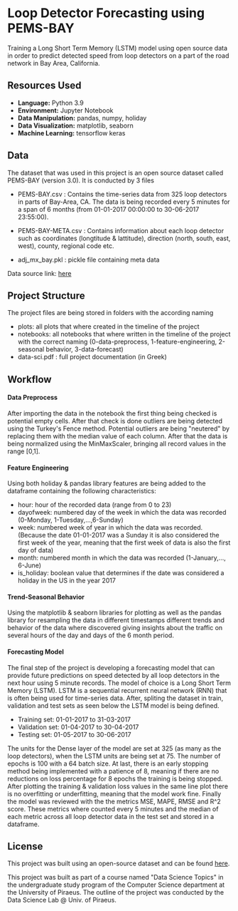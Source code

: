 
# Loop Detector Forecasting using PEMS-BAY

Training a Long Short Term Memory (LSTM) model using open source data in order to predict detected speed from loop detectors on a part of the road network in Bay Area, California. 



## Resources Used
- **Language:** Python 3.9
- **Environment:** Jupyter Notebook
- **Data Manipulation:** pandas, numpy, holiday
- **Data Visualization:** matplotlib, seaborn
- **Machine Learning:** tensorflow keras 
## Data
The dataset that was used in this project is an open source dataset called PEMS-BAY (version 3.0). It is conducted by 3 files

- PEMS-BAY.csv : Contains the time-series data from 325 loop detectors in parts of Bay-Area, CA. The data is being recorded every 5 minutes for a span of 6 months (from 01-01-2017 00:00:00 to 30-06-2017 23:55:00).

- PEMS-BAY-META.csv :  Contains information about each loop detector such as coordinates (longtitude & lattitude), direction (north, south, east, west), county, regional code etc.

- adj_mx_bay.pkl : pickle file containing meta data 

Data source link: [here](https://zenodo.org/records/4264005)
## Project Structure

The project files are being stored in folders with the according naming

- plots: all plots that where created in the timeline of the project
- notebooks: all notebooks that where written in the timeline of the project with the correct naming (0-data-preprocess, 1-feature-engineering, 2-seasonal behavior, 3-data-forecast)
- data-sci.pdf : full project documentation (in Greek)
## Workflow

#### Data Preprocess
After importing the data in the notebook the first thing being checked is potential empty cells. After that check is done outliers are being detected using the Turkey's Fence method. Potential outliers are being "neutered" by replacing them with the median value of each column. After that the data is being normalized using the MinMaxScaler, bringing all record values in the range [0,1].

#### Feature Engineering
Using both holiday & pandas library features are being added to the dataframe containing the following characteristics:
- hour: hour of the recorded data (range from 0 to 23)
- dayofweek: numbered day of the week in which the data was recorded (0-Monday, 1-Tuesday,...,6-Sunday)
- week: numbered week of year in which the data was recorded. (Because the date 01-01-2017 was a Sunday it is also considered the first week of the year, meaning that the first week of data is also the first day of data)
- month: numbered month in which the data was recorded (1-January,..., 6-June)
- is_holiday: boolean value that determines if the date was considered a holiday in the US in the year 2017

#### Trend-Seasonal Behavior
Using the matplotlib & seaborn libraries for plotting as well as the pandas library for resampling the data in different timestamps different trends and behavior of the data where discovered giving insights about the traffic on several hours of the day and days of the 6 month period.

#### Forecasting Model
The final step of the project is developing a forecasting model that can provide future predictions on speed detected by all loop detectors in the next hour using 5 minute records. The model of choice is a Long Short Term Memory (LSTM). LSTM is a sequential recurrent neural network (RNN) that is often being used for time-series data. After, spliting the dataset in train, validation and test sets as seen below the LSTM model is being defined. 

- Training set: 01-01-2017 to 31-03-2017
- Validation set: 01-04-2017 to 30-04-2017
- Testing set: 01-05-2017 to 30-06-2017

The units for the Dense layer of the model are set at 325 (as many as the loop detectors), when the LSTM units are being set at 75. The number of epochs is 100 with a 64 batch size. At last, there is an early stopping method being implemented with a patience of 8, meaning if there are no reductions on loss percentage for 8 epochs the training is being stopped. After plotting the training & validation loss values in the same line plot there is no overfitting or underfitting, meaning that the model work fine. Finally the model was reviewed with the the metrics MSE, MAPE, RMSE and R^2 score. These metrics where counted every 5 minutes and the median of each metric across all loop detector data in the test set and stored in a dataframe.


## License
This project was built using an open-source dataset and can be found [here](https://zenodo.org/records/4264005).

This project was built as part of a course named "Data Science Topics" in the undergraduate study program of the Computer Science department at the University of Piraeus. The outline of the project was conducted by the Data Science Lab @ Univ. of Piraeus.
